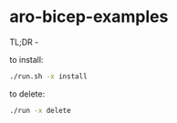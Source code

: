 # aro-bicep-examples

TL;DR -

to install:

```bash
./run.sh -x install
```

to delete:

```bash
./run -x delete
```
